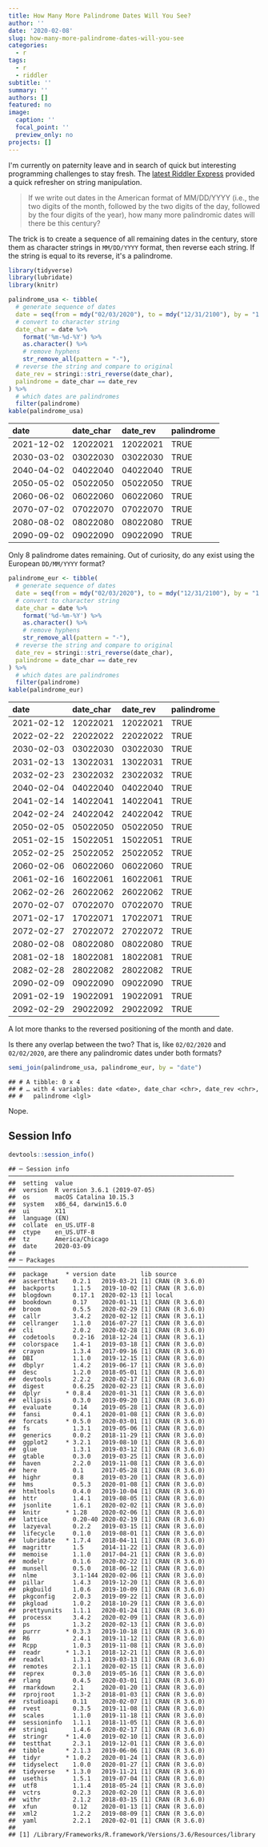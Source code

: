 ```yaml
---
title: How Many More Palindrome Dates Will You See?
author: ''
date: '2020-02-08'
slug: how-many-more-palindrome-dates-will-you-see
categories:
  - r
tags:
  - r
  - riddler
subtitle: ''
summary: ''
authors: []
featured: no
image:
  caption: ''
  focal_point: ''
  preview_only: no
projects: []
---
```




I'm currently on paternity leave and in search of quick but interesting programming challenges to stay fresh. The [latest Riddler Express](https://fivethirtyeight.com/features/how-many-more-palindrome-dates-will-you-see/) provided a quick refresher on string manipulation.

> If we write out dates in the American format of MM/DD/YYYY (i.e., the two digits of the month, followed by the two digits of the day, followed by the four digits of the year), how many more palindromic dates will there be this century?

The trick is to create a sequence of all remaining dates in the century, store them as character strings in `MM/DD/YYYY` format, then reverse each string. If the string is equal to its reverse, it's a palindrome.


```r
library(tidyverse)
library(lubridate)
library(knitr)

palindrome_usa <- tibble(
  # generate sequence of dates
  date = seq(from = mdy("02/03/2020"), to = mdy("12/31/2100"), by = "1 day"),
  # convert to character string
  date_char = date %>%
    format('%m-%d-%Y') %>%
    as.character() %>%
    # remove hyphens
    str_remove_all(pattern = "-"),
  # reverse the string and compare to original
  date_rev = stringi::stri_reverse(date_char),
  palindrome = date_char == date_rev
) %>%
  # which dates are palindromes
  filter(palindrome)
kable(palindrome_usa)
```



|date       |date_char |date_rev |palindrome |
|:----------|:---------|:--------|:----------|
|2021-12-02 |12022021  |12022021 |TRUE       |
|2030-03-02 |03022030  |03022030 |TRUE       |
|2040-04-02 |04022040  |04022040 |TRUE       |
|2050-05-02 |05022050  |05022050 |TRUE       |
|2060-06-02 |06022060  |06022060 |TRUE       |
|2070-07-02 |07022070  |07022070 |TRUE       |
|2080-08-02 |08022080  |08022080 |TRUE       |
|2090-09-02 |09022090  |09022090 |TRUE       |

Only 8 palindrome dates remaining. Out of curiosity, do any exist using the European `DD/MM/YYYY` format?


```r
palindrome_eur <- tibble(
  # generate sequence of dates
  date = seq(from = mdy("02/03/2020"), to = mdy("12/31/2100"), by = "1 day"),
  # convert to character string
  date_char = date %>%
    format('%d-%m-%Y') %>%
    as.character() %>%
    # remove hyphens
    str_remove_all(pattern = "-"),
  # reverse the string and compare to original
  date_rev = stringi::stri_reverse(date_char),
  palindrome = date_char == date_rev
) %>%
  # which dates are palindromes
  filter(palindrome)
kable(palindrome_eur)
```



|date       |date_char |date_rev |palindrome |
|:----------|:---------|:--------|:----------|
|2021-02-12 |12022021  |12022021 |TRUE       |
|2022-02-22 |22022022  |22022022 |TRUE       |
|2030-02-03 |03022030  |03022030 |TRUE       |
|2031-02-13 |13022031  |13022031 |TRUE       |
|2032-02-23 |23022032  |23022032 |TRUE       |
|2040-02-04 |04022040  |04022040 |TRUE       |
|2041-02-14 |14022041  |14022041 |TRUE       |
|2042-02-24 |24022042  |24022042 |TRUE       |
|2050-02-05 |05022050  |05022050 |TRUE       |
|2051-02-15 |15022051  |15022051 |TRUE       |
|2052-02-25 |25022052  |25022052 |TRUE       |
|2060-02-06 |06022060  |06022060 |TRUE       |
|2061-02-16 |16022061  |16022061 |TRUE       |
|2062-02-26 |26022062  |26022062 |TRUE       |
|2070-02-07 |07022070  |07022070 |TRUE       |
|2071-02-17 |17022071  |17022071 |TRUE       |
|2072-02-27 |27022072  |27022072 |TRUE       |
|2080-02-08 |08022080  |08022080 |TRUE       |
|2081-02-18 |18022081  |18022081 |TRUE       |
|2082-02-28 |28022082  |28022082 |TRUE       |
|2090-02-09 |09022090  |09022090 |TRUE       |
|2091-02-19 |19022091  |19022091 |TRUE       |
|2092-02-29 |29022092  |29022092 |TRUE       |

A lot more thanks to the reversed positioning of the month and date.

Is there any overlap between the two? That is, like `02/02/2020` and `02/02/2020`, are there any palindromic dates under both formats?


```r
semi_join(palindrome_usa, palindrome_eur, by = "date")
```

```
## # A tibble: 0 x 4
## # … with 4 variables: date <date>, date_char <chr>, date_rev <chr>,
## #   palindrome <lgl>
```

Nope.

## Session Info



```r
devtools::session_info()
```

```
## ─ Session info ───────────────────────────────────────────────────────────────
##  setting  value                       
##  version  R version 3.6.1 (2019-07-05)
##  os       macOS Catalina 10.15.3      
##  system   x86_64, darwin15.6.0        
##  ui       X11                         
##  language (EN)                        
##  collate  en_US.UTF-8                 
##  ctype    en_US.UTF-8                 
##  tz       America/Chicago             
##  date     2020-03-09                  
## 
## ─ Packages ───────────────────────────────────────────────────────────────────
##  package     * version date       lib source        
##  assertthat    0.2.1   2019-03-21 [1] CRAN (R 3.6.0)
##  backports     1.1.5   2019-10-02 [1] CRAN (R 3.6.0)
##  blogdown      0.17.1  2020-02-13 [1] local         
##  bookdown      0.17    2020-01-11 [1] CRAN (R 3.6.0)
##  broom         0.5.5   2020-02-29 [1] CRAN (R 3.6.0)
##  callr         3.4.2   2020-02-12 [1] CRAN (R 3.6.1)
##  cellranger    1.1.0   2016-07-27 [1] CRAN (R 3.6.0)
##  cli           2.0.2   2020-02-28 [1] CRAN (R 3.6.0)
##  codetools     0.2-16  2018-12-24 [1] CRAN (R 3.6.1)
##  colorspace    1.4-1   2019-03-18 [1] CRAN (R 3.6.0)
##  crayon        1.3.4   2017-09-16 [1] CRAN (R 3.6.0)
##  DBI           1.1.0   2019-12-15 [1] CRAN (R 3.6.0)
##  dbplyr        1.4.2   2019-06-17 [1] CRAN (R 3.6.0)
##  desc          1.2.0   2018-05-01 [1] CRAN (R 3.6.0)
##  devtools      2.2.2   2020-02-17 [1] CRAN (R 3.6.0)
##  digest        0.6.25  2020-02-23 [1] CRAN (R 3.6.0)
##  dplyr       * 0.8.4   2020-01-31 [1] CRAN (R 3.6.0)
##  ellipsis      0.3.0   2019-09-20 [1] CRAN (R 3.6.0)
##  evaluate      0.14    2019-05-28 [1] CRAN (R 3.6.0)
##  fansi         0.4.1   2020-01-08 [1] CRAN (R 3.6.0)
##  forcats     * 0.5.0   2020-03-01 [1] CRAN (R 3.6.0)
##  fs            1.3.1   2019-05-06 [1] CRAN (R 3.6.0)
##  generics      0.0.2   2018-11-29 [1] CRAN (R 3.6.0)
##  ggplot2     * 3.2.1   2019-08-10 [1] CRAN (R 3.6.0)
##  glue          1.3.1   2019-03-12 [1] CRAN (R 3.6.0)
##  gtable        0.3.0   2019-03-25 [1] CRAN (R 3.6.0)
##  haven         2.2.0   2019-11-08 [1] CRAN (R 3.6.0)
##  here          0.1     2017-05-28 [1] CRAN (R 3.6.0)
##  highr         0.8     2019-03-20 [1] CRAN (R 3.6.0)
##  hms           0.5.3   2020-01-08 [1] CRAN (R 3.6.0)
##  htmltools     0.4.0   2019-10-04 [1] CRAN (R 3.6.0)
##  httr          1.4.1   2019-08-05 [1] CRAN (R 3.6.0)
##  jsonlite      1.6.1   2020-02-02 [1] CRAN (R 3.6.0)
##  knitr       * 1.28    2020-02-06 [1] CRAN (R 3.6.0)
##  lattice       0.20-40 2020-02-19 [1] CRAN (R 3.6.0)
##  lazyeval      0.2.2   2019-03-15 [1] CRAN (R 3.6.0)
##  lifecycle     0.1.0   2019-08-01 [1] CRAN (R 3.6.0)
##  lubridate   * 1.7.4   2018-04-11 [1] CRAN (R 3.6.0)
##  magrittr      1.5     2014-11-22 [1] CRAN (R 3.6.0)
##  memoise       1.1.0   2017-04-21 [1] CRAN (R 3.6.0)
##  modelr        0.1.6   2020-02-22 [1] CRAN (R 3.6.0)
##  munsell       0.5.0   2018-06-12 [1] CRAN (R 3.6.0)
##  nlme          3.1-144 2020-02-06 [1] CRAN (R 3.6.0)
##  pillar        1.4.3   2019-12-20 [1] CRAN (R 3.6.0)
##  pkgbuild      1.0.6   2019-10-09 [1] CRAN (R 3.6.0)
##  pkgconfig     2.0.3   2019-09-22 [1] CRAN (R 3.6.0)
##  pkgload       1.0.2   2018-10-29 [1] CRAN (R 3.6.0)
##  prettyunits   1.1.1   2020-01-24 [1] CRAN (R 3.6.0)
##  processx      3.4.2   2020-02-09 [1] CRAN (R 3.6.0)
##  ps            1.3.2   2020-02-13 [1] CRAN (R 3.6.0)
##  purrr       * 0.3.3   2019-10-18 [1] CRAN (R 3.6.0)
##  R6            2.4.1   2019-11-12 [1] CRAN (R 3.6.0)
##  Rcpp          1.0.3   2019-11-08 [1] CRAN (R 3.6.0)
##  readr       * 1.3.1   2018-12-21 [1] CRAN (R 3.6.0)
##  readxl        1.3.1   2019-03-13 [1] CRAN (R 3.6.0)
##  remotes       2.1.1   2020-02-15 [1] CRAN (R 3.6.0)
##  reprex        0.3.0   2019-05-16 [1] CRAN (R 3.6.0)
##  rlang         0.4.5   2020-03-01 [1] CRAN (R 3.6.0)
##  rmarkdown     2.1     2020-01-20 [1] CRAN (R 3.6.0)
##  rprojroot     1.3-2   2018-01-03 [1] CRAN (R 3.6.0)
##  rstudioapi    0.11    2020-02-07 [1] CRAN (R 3.6.0)
##  rvest         0.3.5   2019-11-08 [1] CRAN (R 3.6.0)
##  scales        1.1.0   2019-11-18 [1] CRAN (R 3.6.0)
##  sessioninfo   1.1.1   2018-11-05 [1] CRAN (R 3.6.0)
##  stringi       1.4.6   2020-02-17 [1] CRAN (R 3.6.0)
##  stringr     * 1.4.0   2019-02-10 [1] CRAN (R 3.6.0)
##  testthat      2.3.1   2019-12-01 [1] CRAN (R 3.6.0)
##  tibble      * 2.1.3   2019-06-06 [1] CRAN (R 3.6.0)
##  tidyr       * 1.0.2   2020-01-24 [1] CRAN (R 3.6.0)
##  tidyselect    1.0.0   2020-01-27 [1] CRAN (R 3.6.0)
##  tidyverse   * 1.3.0   2019-11-21 [1] CRAN (R 3.6.0)
##  usethis       1.5.1   2019-07-04 [1] CRAN (R 3.6.0)
##  utf8          1.1.4   2018-05-24 [1] CRAN (R 3.6.0)
##  vctrs         0.2.3   2020-02-20 [1] CRAN (R 3.6.0)
##  withr         2.1.2   2018-03-15 [1] CRAN (R 3.6.0)
##  xfun          0.12    2020-01-13 [1] CRAN (R 3.6.0)
##  xml2          1.2.2   2019-08-09 [1] CRAN (R 3.6.0)
##  yaml          2.2.1   2020-02-01 [1] CRAN (R 3.6.0)
## 
## [1] /Library/Frameworks/R.framework/Versions/3.6/Resources/library
```
